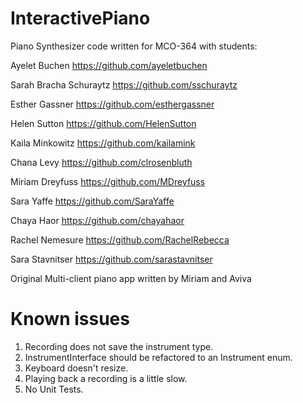 InteractivePiano
================

Piano Synthesizer code written for MCO-364 with students:

Ayelet Buchen https://github.com/ayeletbuchen

Sarah Bracha Schuraytz https://github.com/sschuraytz

Esther Gassner https://github.com/esthergassner

Helen Sutton https://github.com/HelenSutton

Kaila Minkowitz https://github.com/kailamink

Chana Levy https://github.com/clrosenbluth

Miriam Dreyfuss https://github.com/MDreyfuss

Sara Yaffe https://github.com/SaraYaffe

Chaya Haor https://github.com/chayahaor

Rachel Nemesure https://github.com/RachelRebecca

Sara Stavnitser https://github.com/sarastavnitser

Original Multi-client piano app written by Miriam and Aviva

Known issues
================

1. Recording does not save the instrument type.
2. InstrumentInterface should be refactored to an Instrument enum.
3. Keyboard doesn't resize.
4. Playing back a recording is a little slow.
5. No Unit Tests.